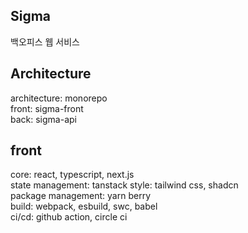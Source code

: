 ## Sigma
백오피스 웹 서비스

## Architecture
architecture: monorepo  
front: sigma-front  
back: sigma-api  

## front
core: react, typescript, next.js  
state management: tanstack
style: tailwind css, shadcn  
package management: yarn berry  
build: webpack, esbuild, swc, babel  
ci/cd: github action, circle ci
